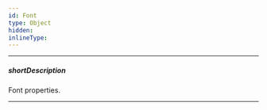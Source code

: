 ```yaml
---
id: Font
type: Object
hidden: 
inlineType: 
---
```

---
##### shortDescription
Font properties.

---
